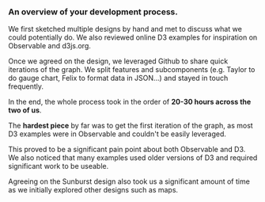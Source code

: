 
### An overview of your development process. 
We first sketched multiple designs by hand and met to discuss what we could potentially do. We also reviewed online D3 examples for inspiration on Observable and d3js.org.

Once we agreed on the design, we leveraged Github to share quick iterations of the graph. We split features and subcomponents (e.g. Taylor to do gauge chart, Felix to format data in JSON...) and stayed in touch frequently.

In the end, the whole process took in the order of **20-30 hours across the two of us**.

The **hardest piece** by far was to get the first iteration of the graph, as most D3 examples were in Observable and couldn't be easily leveraged. 

This proved to be a significant pain point about both Observable and D3. We also noticed that many examples used older versions of D3 and required significant work to be useable.

Agreeing on the Sunburst design also took us a significant amount of time as we initially explored other designs such as maps.